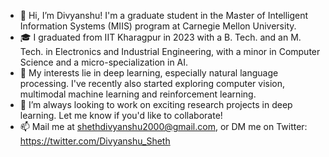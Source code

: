 - 👋 Hi, I’m Divyanshu! I'm a graduate student in the Master of Intelligent Information Systems (MIIS) program at Carnegie Mellon University. 
- 🎓 I graduated from IIT Kharagpur in 2023 with a B. Tech. and an M. Tech. in Electronics and Industrial Engineering, with a minor in Computer Science and a micro-specialization in AI.
- 👀 My interests lie in deep learning, especially natural language processing. I've recently also started exploring computer vision, multimodal machine learning and reinforcement learning.
- 🤝 I’m always looking to work on exciting research projects in deep learning. Let me know if you'd like to collaborate!
- 📫 Mail me at shethdivyanshu2000@gmail.com, or DM me on Twitter: https://twitter.com/Divyanshu_Sheth

<!---
DivyanshuSheth/DivyanshuSheth is a ✨ special ✨ repository because its `README.md` (this file) appears on your GitHub profile.
You can click the Preview link to take a look at your changes.
--->

